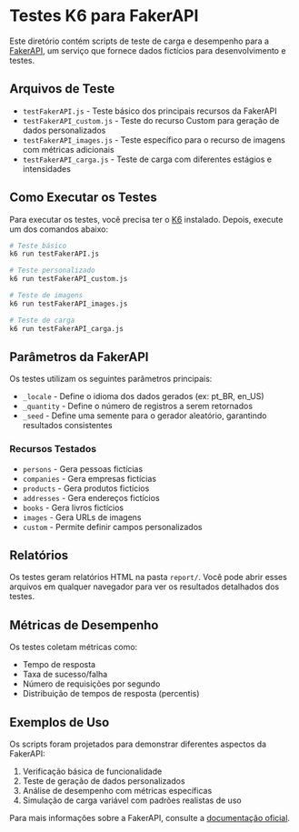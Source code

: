 # Testes K6 para FakerAPI

Este diretório contém scripts de teste de carga e desempenho para a [FakerAPI](https://fakerapi.it), um serviço que fornece dados fictícios para desenvolvimento e testes.

## Arquivos de Teste

- `testFakerAPI.js` - Teste básico dos principais recursos da FakerAPI
- `testFakerAPI_custom.js` - Teste do recurso Custom para geração de dados personalizados
- `testFakerAPI_images.js` - Teste específico para o recurso de imagens com métricas adicionais
- `testFakerAPI_carga.js` - Teste de carga com diferentes estágios e intensidades

## Como Executar os Testes

Para executar os testes, você precisa ter o [K6](https://k6.io) instalado. Depois, execute um dos comandos abaixo:

```bash
# Teste básico
k6 run testFakerAPI.js

# Teste personalizado
k6 run testFakerAPI_custom.js

# Teste de imagens
k6 run testFakerAPI_images.js

# Teste de carga
k6 run testFakerAPI_carga.js
```

## Parâmetros da FakerAPI

Os testes utilizam os seguintes parâmetros principais:

- `_locale` - Define o idioma dos dados gerados (ex: pt_BR, en_US)
- `_quantity` - Define o número de registros a serem retornados
- `_seed` - Define uma semente para o gerador aleatório, garantindo resultados consistentes

### Recursos Testados

- `persons` - Gera pessoas fictícias
- `companies` - Gera empresas fictícias
- `products` - Gera produtos fictícios
- `addresses` - Gera endereços fictícios
- `books` - Gera livros fictícios
- `images` - Gera URLs de imagens
- `custom` - Permite definir campos personalizados

## Relatórios

Os testes geram relatórios HTML na pasta `report/`. Você pode abrir esses arquivos em qualquer navegador para ver os resultados detalhados dos testes.

## Métricas de Desempenho

Os testes coletam métricas como:

- Tempo de resposta
- Taxa de sucesso/falha
- Número de requisições por segundo
- Distribuição de tempos de resposta (percentis)

## Exemplos de Uso

Os scripts foram projetados para demonstrar diferentes aspectos da FakerAPI:

1. Verificação básica de funcionalidade
2. Teste de geração de dados personalizados
3. Análise de desempenho com métricas específicas
4. Simulação de carga variável com padrões realistas de uso

Para mais informações sobre a FakerAPI, consulte a [documentação oficial](https://fakerapi.it/docs). 